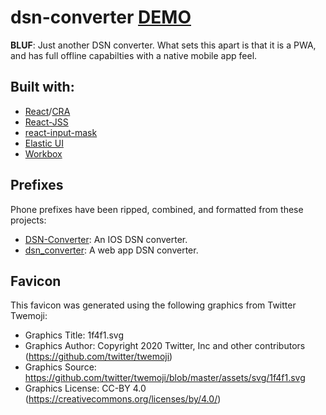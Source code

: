 # dsn-converter [DEMO](https://dsn-converter.pages.dev/)

__BLUF__: Just another DSN converter. What sets this apart is that it is a PWA, and has full offline capabilties with a native mobile app feel.

## Built with:

- [React](https://reactjs.org/)/[CRA](https://github.com/facebook/create-react-app)
- [React-JSS](https://cssinjs.org/react-jss/)
- [react-input-mask](https://github.com/sanniassin/react-input-mask)
- [Elastic UI](https://elastic.github.io/eui/#/)
- [Workbox](https://developers.google.com/web/tools/workbox)

## Prefixes

Phone prefixes have been ripped, combined, and formatted from these projects:

- [DSN-Converter](https://github.com/airmencoders/DSN-Converter): An IOS DSN converter.
- [dsn_converter](https://github.com/gzd2032/dsn_converter): A web app DSN converter.

## Favicon

This favicon was generated using the following graphics from Twitter Twemoji:

- Graphics Title: 1f4f1.svg
- Graphics Author: Copyright 2020 Twitter, Inc and other contributors (https://github.com/twitter/twemoji)
- Graphics Source: https://github.com/twitter/twemoji/blob/master/assets/svg/1f4f1.svg
- Graphics License: CC-BY 4.0 (https://creativecommons.org/licenses/by/4.0/)
